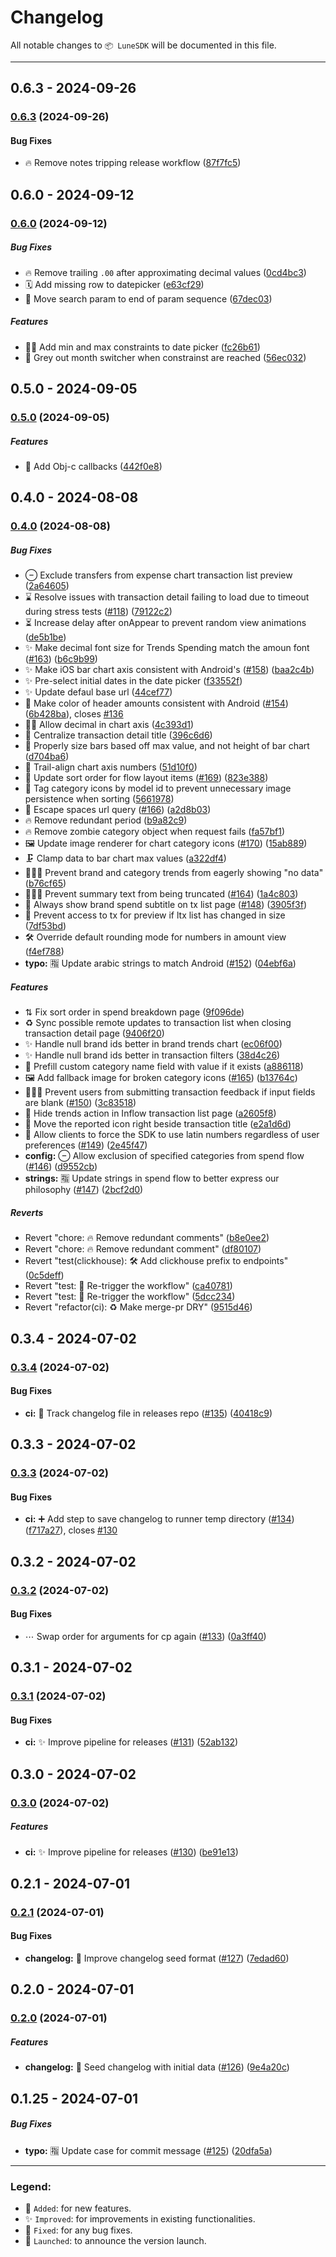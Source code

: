 # Changelog

All notable changes to `📦 LuneSDK` will be documented in this file.


---

## 0.6.3 - 2024-09-26

### [0.6.3](https://github.com/Lune-Technologies/LuneBank/compare/v0.6.2...v0.6.3) (2024-09-26)

#### Bug Fixes

* 🔥 Remove notes tripping release workflow ([87f7fc5](https://github.com/Lune-Technologies/LuneBank/commit/87f7fc56cf1d2d656b3a3aae171e6356301ecf40))

## 0.6.0 - 2024-09-12

### [0.6.0](https://github.com/Lune-Technologies/LuneBank/compare/v0.5.0...v0.6.0) (2024-09-12)

##### Bug Fixes

- 🔥 Remove trailing `.00` after approximating decimal values ([0cd4bc3](https://github.com/Lune-Technologies/LuneBank/commit/0cd4bc3fb1e8da25dcceef87b6082abb22d91075))
- 🗓️ Add missing row to datepicker ([e63cf29](https://github.com/Lune-Technologies/LuneBank/commit/e63cf2978355add6406be14115fd77698032adde))
- 🚚 Move search param to end of param sequence ([67dec03](https://github.com/Lune-Technologies/LuneBank/commit/67dec03738215ffc5e974c04fe7e483145b7d356))

##### Features

- ⛓️‍💥 Add min and max constraints to date picker ([fc26b61](https://github.com/Lune-Technologies/LuneBank/commit/fc26b615f3fb41b6c1ae22b59888de02999b1e88))
- 🥸 Grey out month switcher when constrainst are reached ([56ec032](https://github.com/Lune-Technologies/LuneBank/commit/56ec032d1ac3687ca404ff5ccb975eefad3c7200))

## 0.5.0 - 2024-09-05

### [0.5.0](https://github.com/Lune-Technologies/LuneBank/compare/v0.4.0...v0.5.0) (2024-09-05)

##### Features

- 📢 Add Obj-c callbacks ([442f0e8](https://github.com/Lune-Technologies/LuneBank/commit/442f0e84e61a367d602f92864d8ba6e06864fedf))

## 0.4.0 - 2024-08-08

### [0.4.0](https://github.com/Lune-Technologies/LuneBank/compare/v0.3.4...v0.4.0) (2024-08-08)

##### Bug Fixes

- ⊖ Exclude transfers from expense chart transaction list preview ([2a64605](https://github.com/Lune-Technologies/LuneBank/commit/2a64605b7e611f22554bb3f185ca3ec7f98e47fb))
- ⌛ Resolve issues with transaction detail failing to load due to timeout during stress tests ([#118](https://github.com/Lune-Technologies/LuneBank/issues/118)) ([79122c2](https://github.com/Lune-Technologies/LuneBank/commit/79122c2467ecfd3bcea2cd6485460183043fd508))
- ⏳ Increase delay after onAppear to prevent random view animations ([de5b1be](https://github.com/Lune-Technologies/LuneBank/commit/de5b1bebc45bf6a678d4a5292f4939f4b79ae1d0))
- ✨ Make decimal font size for Trends Spending match the amoun font ([#163](https://github.com/Lune-Technologies/LuneBank/issues/163)) ([b6c9b99](https://github.com/Lune-Technologies/LuneBank/commit/b6c9b99f92e34d3cf456392f42faec89dc7fcf59))
- ✨ Make iOS bar chart axis consistent with Android's ([#158](https://github.com/Lune-Technologies/LuneBank/issues/158)) ([baa2c4b](https://github.com/Lune-Technologies/LuneBank/commit/baa2c4b91384891adf94be3a9e69411b1f3e8eef))
- ✨ Pre-select initial dates in the date picker ([f33552f](https://github.com/Lune-Technologies/LuneBank/commit/f33552feb8909004086bab7a71883e65439bf340))
- ✨ Update defaul base url ([44cef77](https://github.com/Lune-Technologies/LuneBank/commit/44cef771718e7959b958dba9123961dd800dec42))
- 🎨 Make color of header amounts consistent with Android ([#154](https://github.com/Lune-Technologies/LuneBank/issues/154)) ([6b428ba](https://github.com/Lune-Technologies/LuneBank/commit/6b428ba97273bb3e0c474fecdd71c5f148bfb19c)), closes [#136](https://github.com/Lune-Technologies/LuneBank/issues/136)
- 👌🏽 Allow decimal in chart axis ([4c393d1](https://github.com/Lune-Technologies/LuneBank/commit/4c393d10964185c5d671f1ceffc8a2aab33bb5f1))
- 📐 Centralize transaction detail title ([396c6d6](https://github.com/Lune-Technologies/LuneBank/commit/396c6d6861ba55c50cbf9b75e4ad5cf7abcf881e))
- 📐 Properly size bars based off max value, and not height of bar chart ([d704ba6](https://github.com/Lune-Technologies/LuneBank/commit/d704ba6364fec5ee409d485ae6cb30af4cb15f4a))
- 📐 Trail-align chart axis numbers ([51d10f0](https://github.com/Lune-Technologies/LuneBank/commit/51d10f0c4a7f9fd2ff9851dfecf4f4b38a5f5c4b))
- 📶 Update sort order for flow layout items ([#169](https://github.com/Lune-Technologies/LuneBank/issues/169)) ([823e388](https://github.com/Lune-Technologies/LuneBank/commit/823e388ccb1059ac48a5eae1faf0bd0eaa129e65))
- 🔖 Tag category icons by model id to prevent unnecessary image persistence when sorting ([5661978](https://github.com/Lune-Technologies/LuneBank/commit/56619786d3c466529cbcde34b2a5508207c42dc1))
- 🔗 Escape spaces url query ([#166](https://github.com/Lune-Technologies/LuneBank/issues/166)) ([a2d8b03](https://github.com/Lune-Technologies/LuneBank/commit/a2d8b0336965a157cd7c48c39ce331d0e683a35a))
- 🔥 Remove redundant period ([b9a82c9](https://github.com/Lune-Technologies/LuneBank/commit/b9a82c90520a074be76a08bd33e09e4cbb4fb36c))
- 🔥 Remove zombie category object when request fails ([fa57bf1](https://github.com/Lune-Technologies/LuneBank/commit/fa57bf19aae86af7c815befb220c9b25db825170))
- 🖼️ Update image renderer for chart category icons ([#170](https://github.com/Lune-Technologies/LuneBank/issues/170)) ([15ab889](https://github.com/Lune-Technologies/LuneBank/commit/15ab88973f465008b976effff0a4ee89351d4c2b))
- 🗜️ Clamp data to bar chart max values ([a322df4](https://github.com/Lune-Technologies/LuneBank/commit/a322df4bb8802ffd4c854d5472fc9dcc22765a74))
- 🙅🏽‍♂️ Prevent brand and category trends from eagerly showing "no data" ([b76cf65](https://github.com/Lune-Technologies/LuneBank/commit/b76cf6589a543eafe539cd6c0603d92f30e56194))
- 🙅🏽‍♂️ Prevent summary text from being truncated ([#164](https://github.com/Lune-Technologies/LuneBank/issues/164)) ([1a4c803](https://github.com/Lune-Technologies/LuneBank/commit/1a4c80324a6845609cf80999b156011f3285d710))
- 🙈 Always show brand spend subtitle on tx list page ([#148](https://github.com/Lune-Technologies/LuneBank/issues/148)) ([3905f3f](https://github.com/Lune-Technologies/LuneBank/commit/3905f3fd6ccac9a27dbbd8211437c4a158349ab9))
- 🚫 Prevent access to tx for preview if ltx list has changed in size ([7df53bd](https://github.com/Lune-Technologies/LuneBank/commit/7df53bd491ac814f6df7a3ef13d8acedd8b8075c))
- 🛠️ Override default rounding mode for numbers in amount view ([f4ef788](https://github.com/Lune-Technologies/LuneBank/commit/f4ef788fd20f44af034e0f1143b99b6837cd9a40))
- **typo:** 🈯 Update arabic strings to match Android ([#152](https://github.com/Lune-Technologies/LuneBank/issues/152)) ([04ebf6a](https://github.com/Lune-Technologies/LuneBank/commit/04ebf6a3ffefc719388847aff3d136a95d75e387))

##### Features

- ⇅ Fix sort order in spend breakdown page ([9f096de](https://github.com/Lune-Technologies/LuneBank/commit/9f096defc9c3b6cce89f43e932d61db7d5379d1f))
- ♻️ Sync possible remote updates to transaction list when closing transaction detail page ([9406f20](https://github.com/Lune-Technologies/LuneBank/commit/9406f200822653e3baf75e2e787e0b73a4de70ee))
- ✨ Handle null brand ids better in brand trends chart ([ec06f00](https://github.com/Lune-Technologies/LuneBank/commit/ec06f006476767c4a64acbc711002f300ef11428))
- ✨ Handle null brand ids better in transaction filters ([38d4c26](https://github.com/Lune-Technologies/LuneBank/commit/38d4c26107e960e77672aae0f9ca45bea48f5bbd))
- 📝 Prefill custom category name field with value if it exists ([a886118](https://github.com/Lune-Technologies/LuneBank/commit/a886118a5c7509363df3df4fd35a6ab24a7f7f77))
- 🖼️ Add fallback image for broken category icons ([#165](https://github.com/Lune-Technologies/LuneBank/issues/165)) ([b13764c](https://github.com/Lune-Technologies/LuneBank/commit/b13764cf5ee424db94f767404ecbaa9183ff56e8))
- 🙅🏽‍♂️ Prevent users from submitting transaction feedback if input fields are blank ([#150](https://github.com/Lune-Technologies/LuneBank/issues/150)) ([3c83518](https://github.com/Lune-Technologies/LuneBank/commit/3c835183fee72f6e41a04a307b7aff6fc42a0c74))
- 🙈 Hide trends action in Inflow transaction list page ([a2605f8](https://github.com/Lune-Technologies/LuneBank/commit/a2605f8317ba355e369bf2729352abc539f8d7ae))
- 🚚 Move the reported icon right beside transaction title ([e2a1d6d](https://github.com/Lune-Technologies/LuneBank/commit/e2a1d6d9784e0315f752c5603a2073f89f5adcfd))
- 🚩 Allow clients to force the SDK to use latin numbers regardless of user preferences ([#149](https://github.com/Lune-Technologies/LuneBank/issues/149)) ([2e45f47](https://github.com/Lune-Technologies/LuneBank/commit/2e45f477c97a1b5649456d2f23b20c98d3cd2776))
- **config:** ⊖ Allow exclusion of specified categories from spend flow ([#146](https://github.com/Lune-Technologies/LuneBank/issues/146)) ([d9552cb](https://github.com/Lune-Technologies/LuneBank/commit/d9552cb91d08cd7c0e2c2c4c693940551085fa05))
- **strings:** 🈯 Update strings in spend flow to better express our philosophy ([#147](https://github.com/Lune-Technologies/LuneBank/issues/147)) ([2bcf2d0](https://github.com/Lune-Technologies/LuneBank/commit/2bcf2d0107fb95ddc77f4816887c1a442be8ecf1))

##### Reverts

- Revert "chore: 🔥 Remove redundant comments" ([b8e0ee2](https://github.com/Lune-Technologies/LuneBank/commit/b8e0ee20d796c945bf2177316a3191e99a47d7ae))
- Revert "chore: 🔥 Remove redundant comment" ([df80107](https://github.com/Lune-Technologies/LuneBank/commit/df8010737aadae9ad8f81686df9a3ca7e24c525a))
- Revert "test(clickhouse): 🛠️ Add clickhouse prefix to endpoints" ([0c5deff](https://github.com/Lune-Technologies/LuneBank/commit/0c5deff88ea6dcefb88498d5effec2dc9e0d9b73))
- Revert "test: 🧪 Re-trigger the workflow" ([ca40781](https://github.com/Lune-Technologies/LuneBank/commit/ca40781461e1521d2be6b96d73fb5479a437f9ff))
- Revert "test: 🧪 Re-trigger the workflow" ([5dcc234](https://github.com/Lune-Technologies/LuneBank/commit/5dcc234d6ca4c606d02129caa4a694507b4cdb6d))
- Revert "refactor(ci): ♻️ Make merge-pr DRY" ([9515d46](https://github.com/Lune-Technologies/LuneBank/commit/9515d465f3020b228837081a97e51953ac91f9a6))

## 0.3.4 - 2024-07-02

### [0.3.4](https://github.com/Lune-Technologies/LuneBank/compare/v0.3.3...v0.3.4) (2024-07-02)

#### Bug Fixes

- **ci:** 🔌 Track changelog file in releases repo ([#135](https://github.com/Lune-Technologies/LuneBank/issues/135)) ([40418c9](https://github.com/Lune-Technologies/LuneBank/commit/40418c98ab654bf6f4c4e1b4141043f43d9186c3))

## 0.3.3 - 2024-07-02

### [0.3.3](https://github.com/Lune-Technologies/LuneBank/compare/v0.3.2...v0.3.3) (2024-07-02)

#### Bug Fixes

- **ci:** ➕ Add step to save changelog to runner temp directory ([#134](https://github.com/Lune-Technologies/LuneBank/issues/134)) ([f717a27](https://github.com/Lune-Technologies/LuneBank/commit/f717a27282ce865eaeeca11255fe64bb17c62678)), closes [#130](https://github.com/Lune-Technologies/LuneBank/issues/130)

## 0.3.2 - 2024-07-02

### [0.3.2](https://github.com/Lune-Technologies/LuneBank/compare/v0.3.1...v0.3.2) (2024-07-02)

#### Bug Fixes

- ⋯ Swap order for arguments for cp again ([#133](https://github.com/Lune-Technologies/LuneBank/issues/133)) ([0a3ff40](https://github.com/Lune-Technologies/LuneBank/commit/0a3ff404ac60b6c22ee001da0cdff604bc26c0be))

## 0.3.1 - 2024-07-02

### [0.3.1](https://github.com/Lune-Technologies/LuneBank/compare/v0.3.0...v0.3.1) (2024-07-02)

#### Bug Fixes

- **ci:** ✨ Improve pipeline for releases ([#131](https://github.com/Lune-Technologies/LuneBank/issues/131)) ([52ab132](https://github.com/Lune-Technologies/LuneBank/commit/52ab132e987126f2a45e5aab4dff2cf040456e0d))

## 0.3.0 - 2024-07-02

### [0.3.0](https://github.com/Lune-Technologies/LuneBank/compare/v0.2.1...v0.3.0) (2024-07-02)

##### Features

- **ci:** ✨ Improve pipeline for releases ([#130](https://github.com/Lune-Technologies/LuneBank/issues/130)) ([be91e13](https://github.com/Lune-Technologies/LuneBank/commit/be91e13e8f28f83fa62d2503cc44d3799079b663))

## 0.2.1 - 2024-07-01

### [0.2.1](https://github.com/Lune-Technologies/LuneBank/compare/v0.2.0...v0.2.1) (2024-07-01)

#### Bug Fixes

- **changelog:** 📝 Improve changelog seed format ([#127](https://github.com/Lune-Technologies/LuneBank/issues/127)) ([7edad60](https://github.com/Lune-Technologies/LuneBank/commit/7edad60fce1b74b9cfde7d211675b71a330d7d8d))

## 0.2.0 - 2024-07-01

### [0.2.0](https://github.com/Lune-Technologies/LuneBank/compare/v0.1.25...v0.2.0) (2024-07-01)

##### Features

- **changelog:** 📜 Seed changelog with initial data ([#126](https://github.com/Lune-Technologies/LuneBank/issues/126)) ([9e4a20c](https://github.com/Lune-Technologies/LuneBank/commit/9e4a20cb2a9da75cf99813c8964f7074d62f5d06))

## 0.1.25 - 2024-07-01

##### Bug Fixes

- **typo:** 🈯 Update case for commit message ([#125](https://github.com/Lune-Technologies/LuneBank/issues/125)) ([20dfa5a](https://github.com/Lune-Technologies/LuneBank/commit/20dfa5a165ec2247b244db3191055c37d16143b1))


---

### Legend:

- 🎉 `Added`: for new features.
- ✨ `Improved`: for improvements in existing functionalities.
- 🐛 `Fixed`: for any bug fixes.
- 🚀 `Launched`: to announce the version launch.
